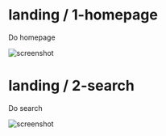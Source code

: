 
  # landing &#x2F; 1-homepage
  
  Do homepage

  ![screenshot](https:&#x2F;&#x2F;storage.googleapis.com&#x2F;sourcemapsbucket&#x2F;tests-screenshots&#x2F;2021-09-01&#x2F;restcountries-frontend&#x2F;1630512175175&#x2F;landing&#x2F;1-homepage)
  
  # landing &#x2F; 2-search
  
  Do search

  ![screenshot](https:&#x2F;&#x2F;storage.googleapis.com&#x2F;sourcemapsbucket&#x2F;tests-screenshots&#x2F;2021-09-01&#x2F;restcountries-frontend&#x2F;1630512175175&#x2F;landing&#x2F;2-search)
  